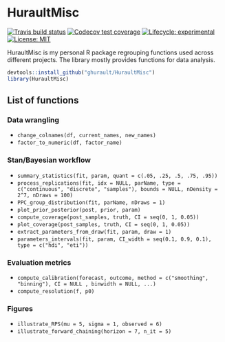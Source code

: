 # HuraultMisc

<!-- badges: start -->
[![Travis build status](https://travis-ci.org/ghurault/HuraultMisc.svg?branch=master)](https://travis-ci.org/ghurault/HuraultMisc)
[![Codecov test coverage](https://codecov.io/gh/ghurault/HuraultMisc/branch/master/graph/badge.svg)](https://codecov.io/gh/ghurault/HuraultMisc?branch=master)
[![Lifecycle: experimental](https://img.shields.io/badge/lifecycle-experimental-orange.svg)](https://www.tidyverse.org/lifecycle/#experimental)
[![License: MIT](https://img.shields.io/badge/License-MIT-yellow.svg)](https://opensource.org/licenses/MIT)
<!-- badges: end -->

HuraultMisc is my personal R package regrouping functions used across different projects.
The library mostly provides functions for data analysis.

``` r
devtools::install_github("ghurault/HuraultMisc")
library(HuraultMisc)
```

## List of functions

### Data wrangling

- `change_colnames(df, current_names, new_names)`
- `factor_to_numeric(df, factor_name)`

### Stan/Bayesian workflow

- `summary_statistics(fit, param, quant = c(.05, .25, .5, .75, .95))`
- `process_replications(fit, idx = NULL, parName, type = c("continuous", "discrete", "samples"), bounds = NULL, nDensity = 2^7, nDraws = 100)`
- `PPC_group_distribution(fit, parName, nDraws = 1)`
- `plot_prior_posterior(post, prior, param)`
- `compute_coverage(post_samples, truth, CI = seq(0, 1, 0.05))`
- `plot_coverage(post_samples, truth, CI = seq(0, 1, 0.05))`
- `extract_parameters_from_draw(fit, param, draw = 1)`
- `parameters_intervals(fit, param, CI_width = seq(0.1, 0.9, 0.1), type = c("hdi", "eti"))`

### Evaluation metrics

- `compute_calibration(forecast, outcome, method = c("smoothing", "binning"), CI = NULL , binwidth = NULL, ...)`
- `compute_resolution(f, p0)`

### Figures

- `illustrate_RPS(mu = 5, sigma = 1, observed = 6)`
- `illustrate_forward_chaining(horizon = 7, n_it = 5)`
